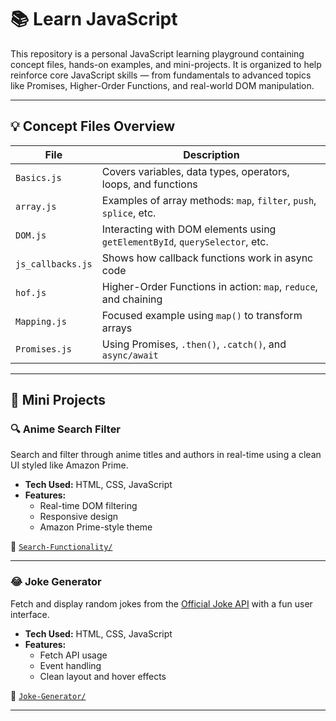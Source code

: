 # 📚 Learn JavaScript

This repository is a personal JavaScript learning playground containing concept files, hands-on examples, and mini-projects. It is organized to help reinforce core JavaScript skills — from fundamentals to advanced topics like Promises, Higher-Order Functions, and real-world DOM manipulation.

---

## 💡 Concept Files Overview

| File             | Description |
|------------------|-------------|
| `Basics.js`      | Covers variables, data types, operators, loops, and functions |
| `array.js`       | Examples of array methods: `map`, `filter`, `push`, `splice`, etc. |
| `DOM.js`         | Interacting with DOM elements using `getElementById`, `querySelector`, etc. |
| `js_callbacks.js`| Shows how callback functions work in async code |
| `hof.js`         | Higher-Order Functions in action: `map`, `reduce`, and chaining |
| `Mapping.js`     | Focused example using `map()` to transform arrays |
| `Promises.js`    | Using Promises, `.then()`, `.catch()`, and `async/await` |

---

## 🧪 Mini Projects

### 🔍 Anime Search Filter  
Search and filter through anime titles and authors in real-time using a clean UI styled like Amazon Prime.

- **Tech Used:** HTML, CSS, JavaScript
- **Features:**
  - Real-time DOM filtering
  - Responsive design
  - Amazon Prime-style theme

📂 [`Search-Functionality/`](./Search-Functionality)

---

### 😂 Joke Generator  
Fetch and display random jokes from the [Official Joke API](https://official-joke-api.appspot.com/) with a fun user interface.

- **Tech Used:** HTML, CSS, JavaScript
- **Features:**
  - Fetch API usage
  - Event handling
  - Clean layout and hover effects

📂 [`Joke-Generator/`](./Joke-Generator)

---
